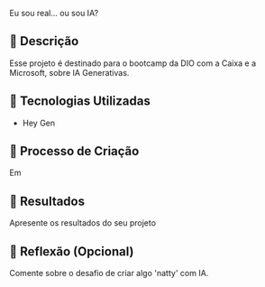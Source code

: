   Eu sou real... ou sou IA?

## 📒 Descrição
Esse projeto é destinado para o bootcamp da DIO com a Caixa e a Microsoft, sobre IA Generativas.

## 🤖 Tecnologias Utilizadas
- Hey Gen

## 🧐 Processo de Criação
Em

## 🚀 Resultados
Apresente os resultados do seu projeto

## 💭 Reflexão (Opcional)
Comente sobre o desafio de criar algo 'natty' com IA.
